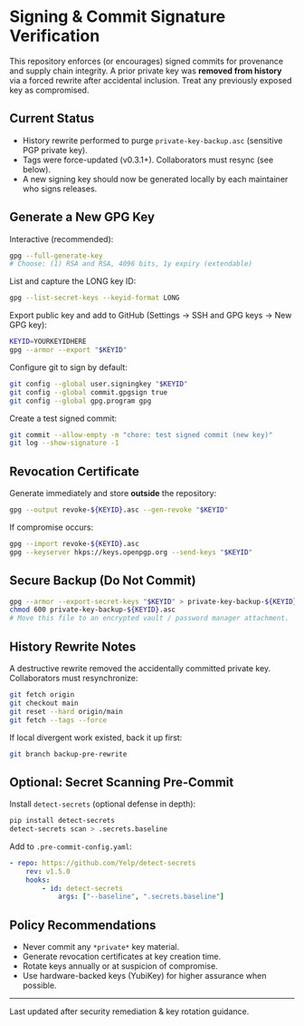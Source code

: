 # Signing & Commit Signature Verification

This repository enforces (or encourages) signed commits for provenance and supply chain integrity. A prior private key was **removed from history** via a forced rewrite after accidental inclusion. Treat any previously exposed key as compromised.

## Current Status

- History rewrite performed to purge `private-key-backup.asc` (sensitive PGP private key).
- Tags were force-updated (v0.3.1+). Collaborators must resync (see below).
- A new signing key should now be generated locally by each maintainer who signs releases.

## Generate a New GPG Key

Interactive (recommended):

```bash
gpg --full-generate-key
# Choose: (1) RSA and RSA, 4096 bits, 1y expiry (extendable)
```

List and capture the LONG key ID:

```bash
gpg --list-secret-keys --keyid-format LONG
```

Export public key and add to GitHub (Settings → SSH and GPG keys → New GPG key):

```bash
KEYID=YOURKEYIDHERE
gpg --armor --export "$KEYID"
```

Configure git to sign by default:

```bash
git config --global user.signingkey "$KEYID"
git config --global commit.gpgsign true
git config --global gpg.program gpg
```

Create a test signed commit:

```bash
git commit --allow-empty -m "chore: test signed commit (new key)"
git log --show-signature -1
```

## Revocation Certificate

Generate immediately and store **outside** the repository:

```bash
gpg --output revoke-${KEYID}.asc --gen-revoke "$KEYID"
```

If compromise occurs:

```bash
gpg --import revoke-${KEYID}.asc
gpg --keyserver hkps://keys.openpgp.org --send-keys "$KEYID"
```

## Secure Backup (Do Not Commit)

```bash
gpg --armor --export-secret-keys "$KEYID" > private-key-backup-${KEYID}.asc
chmod 600 private-key-backup-${KEYID}.asc
# Move this file to an encrypted vault / password manager attachment.
```

## History Rewrite Notes

A destructive rewrite removed the accidentally committed private key. Collaborators must resynchronize:

```bash
git fetch origin
git checkout main
git reset --hard origin/main
git fetch --tags --force
```

If local divergent work existed, back it up first:

```bash
git branch backup-pre-rewrite
```

## Optional: Secret Scanning Pre-Commit

Install `detect-secrets` (optional defense in depth):

```bash
pip install detect-secrets
detect-secrets scan > .secrets.baseline
```

Add to `.pre-commit-config.yaml`:

```yaml
- repo: https://github.com/Yelp/detect-secrets
	rev: v1.5.0
	hooks:
		- id: detect-secrets
			args: ["--baseline", ".secrets.baseline"]
```

## Policy Recommendations

- Never commit any `*private*` key material.
- Generate revocation certificates at key creation time.
- Rotate keys annually or at suspicion of compromise.
- Use hardware-backed keys (YubiKey) for higher assurance when possible.

---
Last updated after security remediation & key rotation guidance.
